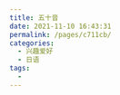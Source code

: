 ```yaml
---
title: 五十音
date: 2021-11-10 16:43:31
permalink: /pages/c711cb/
categories:
  - 兴趣爱好
  - 日语
tags:
  - 
---
```

